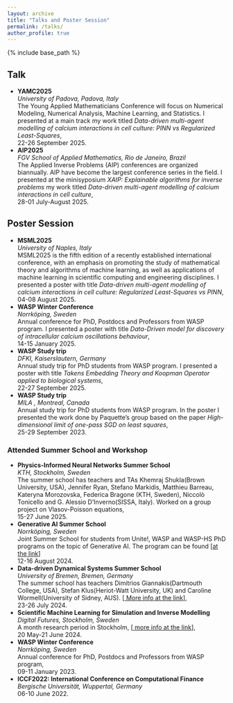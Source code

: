```yaml
---
layout: archive 
title: "Talks and Poster Session"
permalink: /talks/
author_profile: true 
---
```



{% include base_path %}


## Talk
<ul>
<li>
<b>YAMC2025</b><br>
<i>University of Padova, Padova, Italy</i><br>
The Young Applied Mathematicians Conference will focus on Numerical Modeling, Numerical Analysis, Machine Learning, and Statistics. 
I presented at a main track my work titled <em>Data-driven multi-agent modelling of calcium interactions in cell culture: PINN vs Regularized Least-Squares</em>, <br>22-26 September 2025.</li>

<li>
<b>AIP2025</b><br>
<i>FGV School of Applied Mathematics, Rio de Janeiro, Brazil</i><br>
The Applied Inverse Problems (AIP) conferences are organized biannually. AIP have become the largest conference series in the field. 
I presented at the minisyposium <em>XAIP: Explainable algorithms for inverse problems</em> my work titled <em>Data-driven multi-agent modelling of calcium interactions in cell culture</em>,<br> 28-01 July-August 2025.</li>


</ul>

## Poster Session
<ul>
<li>
<b>MSML2025</b><br>
<i>University of Naples, Italy</i><br>
MSML2025 is the fifth edition of a recently established international conference, with an emphasis on promoting the study of mathematical theory and algorithms of machine learning, as well as applications of machine learning in scientific computing and engineering disciplines. I presented a poster with title <em>Data-driven multi-agent modelling of calcium interactions in cell culture: Regularized Least-Squares vs PINN</em>,<br> 04-08 August 2025.</li>

<li>
<b>WASP Winter Conference</b><br>
<i>Norrköping, Sweden</i><br>
Annual conference for PhD, Postdocs and Professors from WASP program. I presented a poster with title  <em>Data-Driven model for discovery of intracellular calcium oscillations behaviour</em>, <br>14-15 January 2025.</li>

<li>
<b> WASP Study trip</b><br>
<i>DFKI, Kaiserslautern, Germany</i><br>
Annual study trip for PhD students from WASP program. I presented a poster with title  <em>Takens Embedding Theory and Koopman Operator applied to biological systems</em>,<br> 22-27 September 2025.</li>

<li>
<b> WASP Study trip</b><br>
<i>MILA , Montreal, Canada</i><br>
Annual study trip for PhD students from WASP program. In the poster I presented the work done by Paquette’s group based on the paper <em>High-dimensional limit of one-pass SGD on least squares</em>,  <br>25-29 September 2023.</li>


</ul>


### Attended Summer School and Workshop
<ul>
<li>
<b>Physics-Informed Neural Networks Summer School</b><br>
<i>KTH, Stockholm, Sweden</i><br>
The summer school has teachers and TAs Khemraj Shukla(Brown University, USA), Jennifer Ryan, Stefano Markidis, Matthieu Barreau, Kateryna Morozovska, Federica Bragone (KTH, Sweden), Niccolò Tonicello and G. Alessio D’Inverno(SISSA, Italy). Worked on a group project on Vlasov-Poisson equations, <br>15-27 June 2025.</li>

<li>
<b>Generative AI Summer School</b><br>
<i>Norrköping, Sweden</i><br>
Joint Summer School for students from Unite!, WASP and WASP-HS PhD programs on the topic of Generative AI. The program can be found [<a href="https://wasp-sweden.org/event/joint-summer-school-on-generative-ai-2024/" target="_blank">at the link</a>]
<br> 12-16 August 2024.</li>

<li>
<b>Data-driven Dynamical Systems Summer School</b><br>
<i>University of Bremen, Bremen, Germany</i><br>
The summer school has teachers Dimitrios Giannakis(Dartmouth College, USA), Stefan Klus(Heriot-Watt University, UK) and Caroline Wormell(University of Sidney, AUS). [<a href="https://www.math.uni-bremen.de/zetem/cms/detail.php?template=dds24_parse_title&person=dds24" target="_blank"> More info at the link</a>], <br> 23-26 July 2024.</li>

<li>
<b>Scientific Machine Learning for Simulation and Inverse Modelling</b><br>
<i>Digital Futures, Stockholm, Sweden</i><br>
A month research period in Stockholm,  [<a href="https://www.kth.se/sciml" target="_blank"> more info at the link</a>],
 <br> 20 May-21 June 2024.</li>


<li>
<b>WASP Winter Conference</b><br>
<i>Norrköping, Sweden</i><br>
Annual conference for PhD, Postdocs and Professors from WASP program,<br> 09-11 January 2023.</li>

<li>
<b>ICCF2022: International Conference on Computational Finance</b><br>
<i>Bergische Universität, Wuppertal, Germany</i><br>
06-10 June 2022.</li>



</ul>
